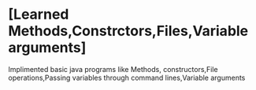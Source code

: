 # [Learned Methods,Constrctors,Files,Variable arguments]
Implimented basic java programs like Methods, constructors,File operations,Passing variables through command lines,Variable arguments
